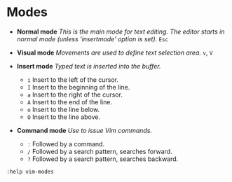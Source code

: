 # Modes

- **Normal mode** *This is the main mode for text editing. The editor starts in
normal mode (unless 'insertmode' option is set).* `Esc`

- **Visual mode** *Movements are used to define text selection area.* `v`, `V`

- **Insert mode** *Typed text is inserted into the buffer.*
    - `i` Insert to the left of the cursor.
    - `I` Insert to the beginning of the line.
    - `a` Insert to the right of the cursor.
    - `A` Insert to the end of the line.
    - `o` Insert to the line below.
    - `O` Insert to the line above.

- **Command mode** *Use to issue Vim commands.*
    - `:` Followed by a command.
    - `/` Followed by a search pattern, searches forward.
    - `?` Followed by a search pattern, searches backward.

`:help vim-modes`
